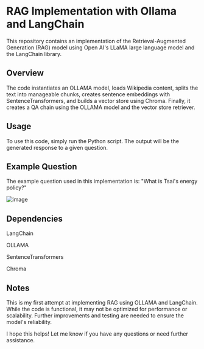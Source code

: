 # RAG Implementation with Ollama and LangChain
 
This repository contains an implementation of the Retrieval-Augmented Generation (RAG) model using Open AI's LLaMA large language model and the LangChain library.
 
## Overview
 
The code instantiates an OLLAMA model, loads Wikipedia content, splits the text into manageable chunks, creates sentence embeddings with SentenceTransformers, and builds a vector store using Chroma. Finally, it creates a QA chain using the OLLAMA model and the vector store retriever.
 
## Usage
 
To use this code, simply run the Python script. The output will be the generated response to a given question.
 
## Example Question
 
The example question used in this implementation is: "What is Tsai's energy policy?"

![image](https://github.com/benintw/hello_world_rag/assets/104064349/39a1bb84-9037-4153-a694-71dfed462ff0)



## Dependencies
 
 
LangChain
 
OLLAMA
 
SentenceTransformers
 
Chroma
 
 
## Notes
 
This is my first attempt at implementing RAG using OLLAMA and LangChain. While the code is functional, it may not be optimized for performance or scalability. Further improvements and testing are needed to ensure the model's reliability.
 
I hope this helps! Let me know if you have any questions or need further assistance.
